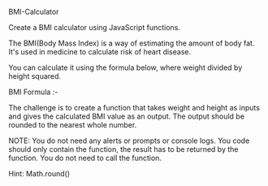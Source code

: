 BMI-Calculator

Create a BMI calculator using JavaScript functions.

The BMI(Body Mass Index) is a way of estimating the amount of body fat. It's used in medicine to calculate risk of heart disease.

You can calculate it using the formula below, where weight divided by height squared.


BMI Formula :-

The challenge is to create a function that takes weight and height as inputs and gives the calculated BMI value as an output. The output should be rounded to the nearest whole number.

NOTE: You do not need any alerts or prompts or console logs. You code should only contain the function, the result has to be returned by the function. You do not need to call the function.


Hint: Math.round()
